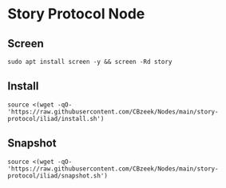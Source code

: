 #  Story Protocol Node

## Screen
```
sudo apt install screen -y && screen -Rd story
```

## Install
```
source <(wget -qO- 'https://raw.githubusercontent.com/CBzeek/Nodes/main/story-protocol/iliad/install.sh')
```

## Snapshot
```
source <(wget -qO- 'https://raw.githubusercontent.com/CBzeek/Nodes/main/story-protocol/iliad/snapshot.sh')
```
